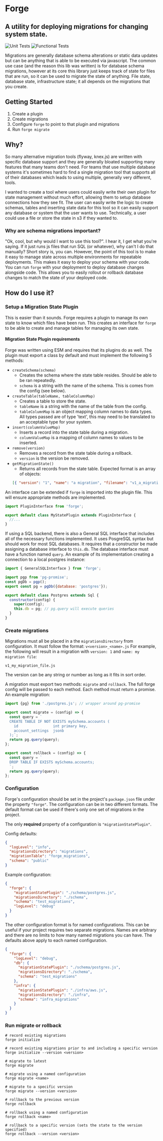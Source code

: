 # Forge
A utility for deploying migrations for changing system state. 
---

![Unit Tests](https://github.com/beardyman/forge/actions/workflows/unit-tests.yml/badge.svg)
![Functional Tests](https://github.com/beardyman/forge/actions/workflows/func-tests.yml/badge.svg)


Migrations are generally database schema alterations or static data updates but can be anything that 
is able to be executed via javascript. The common use case (and the reason this lib was written) is for database
schema migrations, however at its core this library just keeps track of state for files that are run, so it can be 
used to migrate the state of anything. File state, database state, infrastructure state; it all depends on the 
migrations that you create.

## Getting Started
1. Create a plugin
2. Create migrations
3. Configure `forge` to point to that plugin and migrations
4. Run `forge migrate`

## Why?
So many alternative migration tools (flyway, knex.js) are written with specific database support and they 
are generally bloated supporting many features that many teams don't need. For teams that use multiple 
database systems it's sometimes hard to find a single migration tool that supports all of their databases which
leads to using multiple, generally very different, tools.

I wanted to create a tool where users could easily write their own plugin for state management without much effort, 
allowing them to setup database connections how they see fit. The user can easily write the logic to create 
schemas, tables and inserting state data for this tool so it can easily support any database or system that the user
wants to use.  Technically, a user could use a file or store the state in s3 if they wanted to.

### Why are schema migrations important?
"Ok, cool, but why would I want to use this tool?".  I hear it, I get what you're saying. If it just runs js files that
run SQL (or whatever), why can't I do that manually?  Short story is, you can. However, the point of this tool is 
to make it easy to manage state across multiple environments for repeatable deployments. This makes it easy to 
deploy your schema with your code.  You can run `forge` with your deployment to deploy database changes alongside code.
This allows you to easily rollout or rollback database changes to match the state of your deployed code.

## How do I use it?
### Setup a Migration State Plugin
This is easier than it sounds. Forge requires a plugin to manage its own state to know which files have been run.
This creates an interface for `forge` to be able to create and manage tables for managing its own state.

#### Migration State Plugin requirements
Forge was written using ESM and requires that its plugins do as well. The plugin must export a class by default and 
must implement the following 5 methods:
* `createSchema(schema)`
  * Creates the schema where the state table resides.  Should be able to be ran repeatedly.
  * `schema` is a string with the name of the schema.  This is comes from the config (see below).
* `createTable(tableName, tableColumnMap)`
  * Creates a table to store the state.
  * `tableName` is a string with the name of the table from the config.
  * `tableColumnMap` is an object mapping column names to data types.  All types passed are of type 'text', this may need to 
    be translated to an acceptable type for your system.
* `insert(columnValueMap)`
  * Inserts a record into the state table during a migration. 
  * `columnValueMap` is a mapping of column names to values to be inserted.
* `remove(version)`
  * Removes a record from the state table during a rollback.
  * `version` is the version be removed.
* `getMigrationState()`
  * Returns all records from the state table.  Expected format is an array of objects: 
  ```json 
  [{ "version": "1", "name": "a migration", "filename": "v1_a_migration.js"}]
  ```

An interface can be extended if `forge` is imported into the plugin file.  This will ensure appropriate methods are implemented.
```js
import PluginInterface from 'forge';

export default class MyStatePlugin extends PluginInterface {
  //...
}
```

If using a SQL backend, there is also a General SQL interface that includes all of the necessary functions implemented.  It uses PosgreSQL syntax but 
should work for most SQL databases.  It requires that a constructor be made assigning a database interface to `this.db`.  The database interface must 
have a function named `query`. An example of its implementation creating a connection to a local postgres instance:
```js
import { GeneralSQLInterface } from 'forge';

import pgp from 'pg-promise';
const pgDb = pgp();
export const pg = pgDb({database: 'postgres'});

export default class Postgres extends Sql {
  constructor(config) {
    super(config);
    this.db = pg; // pg.query will execute queries
  }
}
```

### Create migrations
Migrations must all be placed in a the `migrationsDirectory` from configuration. It must follow the format: `v<version>_<name>.js`
For example, the following will result in a migration with `version: 1` and `name: my migration file`:
```
v1_my_migration_file.js
```
The version can be any string or number as long as it fits in sort order.

A migration must export two methods: `migrate` and `rollback`.  The full forge config will be passed to each method.  Each method must return a promise.  
An example migration:
```js
import {pg} from './postgres.js'; // wrapper around pg-promise

export const migrate = (config) => {
  const query = `
  CREATE TABLE IF NOT EXISTS mySchema.accounts (
    id                int primary key,
    account_settings  jsonb
  );`;
  return pg.query(query);
};

export const rollback = (config) => {
  const query = `
  DROP TABLE IF EXISTS mySchema.accounts;
  `;
  return pg.query(query);
};
```

### Configuration
Forge's configuration should be set in the project's `package.json` file under the property `"forge"`. The configuration can be in two different formats.
The default format can be used if there's only one set of migrations in the project.

The only **required** property of a configuration is `"migrationStatePlugin"`.

Config defaults:
```json 
{
  "logLevel": "info",
  "migrationsDirectory": "migrations",
  "migrationTable": "forge_migrations",
  "schema": "public"
}
```

Example configuration: 
```json
{
  "forge": {
    "migrationStatePlugin": "./schema/postgres.js",
    "migrationsDirectory": "./schema",
    "schema": "test_migrations",
    "logLevel": "debug"
  }
}
```

The other configuration format is for named configurations.  This can be useful if your project requires two separate migrations.  Names are arbitrary 
and there are no limits to how many named migrations you can have.  The defaults above apply to each named configuration.
```json
{
  "forge": {
    "logLevel": "debug",
    "db": {
      "migrationStatePlugin": "./schema/postgres.js",
      "migrationsDirectory": "./schema",
      "schema": "test_migrations"
    },
    "infra": {
      "migrationStatePlugin": "./infra/aws.js",
      "migrationsDirectory": "./infra",
      "schema": "infra_migrations"
    }
  }
}
```

### Run migrate or rollback
```shell
# record existing migrations
forge initialize

# record existing migrations prior to and including a specific version
forge initialize --version <version>

# migrate to latest
forge migrate

# migrate using a named configuration
forge migrate <name>

# migrate to a specific version
forge migrate --version <version>

# rollback to the previous version
forge rollback

# rollback using a named configuration
forge rollback <name>

# rollback to a specific version (sets the state to the version specified)
forge rollback --version <version>
```
